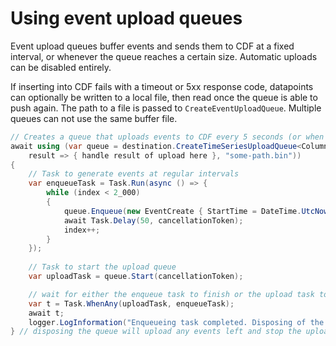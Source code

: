 # Using event upload queues

Event upload queues buffer events and sends them to CDF at a fixed interval, or whenever the queue reaches a certain size. Automatic uploads can be disabled entirely.

If inserting into CDF fails with a timeout or 5xx response code, datapoints can optionally be written to a local file, then read once the queue is able to push again. The path to a file is passed to `CreateEventUploadQueue`. Multiple queues can not use the same buffer file.

```c#
// Creates a queue that uploads events to CDF every 5 seconds (or when the queue size reaches 1.000)
await using (var queue = destination.CreateTimeSeriesUploadQueue<ColumnsDto>(TimeSpan.FromSeconds(5), 1_000,
    result => { handle result of upload here }, "some-path.bin"))
{
    // Task to generate events at regular intervals
    var enqueueTask = Task.Run(async () => {
        while (index < 2_000)
        {
            queue.Enqueue(new EventCreate { StartTime = DateTime.UtcNow, ExternalId = "id " + index, EndTime = DateTime.UtcNow });
            await Task.Delay(50, cancellationToken);
            index++;
        }
    });
    
    // Task to start the upload queue
    var uploadTask = queue.Start(cancellationToken);

    // wait for either the enqueue task to finish or the upload task to fail
    var t = Task.WhenAny(uploadTask, enqueueTask);
    await t;
    logger.LogInformation("Enqueueing task completed. Disposing of the upload queue");
} // disposing the queue will upload any events left and stop the upload loop
```